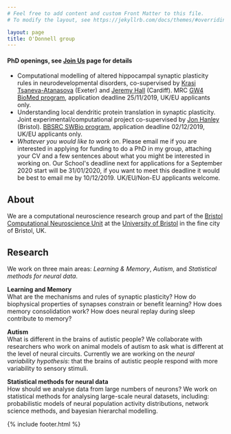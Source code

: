 ```yaml
---
# Feel free to add content and custom Front Matter to this file.
# To modify the layout, see https://jekyllrb.com/docs/themes/#overriding-theme-defaults

layout: page
title: O'Donnell group
---
```


#### PhD openings, see [Join Us](https://odonnellgroup.github.io/join/) page for details
- Computational modelling of altered hippocampal synaptic plasticity rules in neurodevelopmental disorders, co-supervised by [Krasi Tsaneva-Atanasova](https://emps.exeter.ac.uk/mathematics/staff/kt298) (Exeter) and [Jeremy Hall](https://www.cardiff.ac.uk/people/view/57718-hall-jeremy) (Cardiff). MRC [GW4 BioMed program](https://www.gw4biomed.ac.uk), application deadline 25/11/2019, UK/EU applicants only.
- Understanding local dendritic protein translation in synaptic plasticity. Joint experimental/computational project co-supervised by [Jon Hanley](https://hanleylab.site123.me) (Bristol). [BBSRC SWBio program](https://www.swbio.ac.uk), application deadline 02/12/2019, UK/EU applicants only.
- *Whatever you would like to work on*. Please email me if you are interested in applying for funding to do a PhD in my group, attaching your CV and a few sentences about what you might be interested in working on. Our School's deadline next for applications for a September 2020 start will be 31/01/2020, if you want to meet this deadline it would be best to email me by 10/12/2019. UK/EU/Non-EU applicants welcome.

## About ##

We are a computational neuroscience research group and part of the [Bristol Computational Neuroscience Unit](https://bristolcnu.github.io) at the [University of Bristol](http://www.bristol.ac.uk) in the fine city of Bristol, UK.

## Research ##
We work on three main areas: *Learning & Memory*, *Autism*, and *Statistical methods for neural data*.

**Learning and Memory**  
What are the mechanisms and rules of synaptic plasticity? How do biophysical properties of synapses constrain or benefit learning? How does memory consolidation work? How does neural replay during sleep contribute to memory?

**Autism**  
What is different in the brains of autistic people? We collaborate with researchers who work on animal models of autism to ask what is different at the level of neural circuits. Currently we are working on the *neural variability hypothesis*: that the brains of autistic people respond with more variability to sensory stimuli.

**Statistical methods for neural data**  
How should we analyse data from large numbers of neurons? We work on statistical methods for analysing large-scale neural datasets, including: probabilistic models of neural population activity distributions, network science methods, and bayesian hierarchal modelling.

{% include footer.html %}
